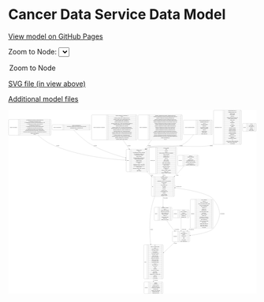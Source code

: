 <link rel='stylesheet' href="assets/style.css">
<link rel='stylesheet' href="https://unpkg.com/leaflet@1.5.1/dist/leaflet.css" integrity="sha512-xwE/Az9zrjBIphAcBb3F6JVqxf46+CDLwfLMHloNu6KEQCAWi6HcDUbeOfBIptF7tcCzusKFjFw2yuvEpDL9wQ==" crossorigin="">
<script type="text/javascript" src="https://code.jquery.com/jquery-3.2.1.min.js"></script>
<script type="text/javascript"  src="https://unpkg.com/leaflet@1.5.1/dist/leaflet.js"></script>
<script type="text/javascript" src="assets/actions.js"></script>

Cancer Data Service Data Model
==============================

[View model on GitHub Pages](https://cbiit.github.io/cds-model)



Zoom to Node: <select id="node_select">
  <option value="">Zoom to Node</option>
</select>
<div id="model"></div>

<p>
<a href="./model-desc/cds-model.svg">SVG file (in view above)</a>
<p>
<a href="./model-desc">Additional model files</a>
<div id='graph' style='display:off;'>
<svg width="4345pt" height="3219pt"
 viewBox="0.00 0.00 4344.50 3219.00" xmlns="http://www.w3.org/2000/svg" xmlns:xlink="http://www.w3.org/1999/xlink">
<g id="graph0" class="graph" transform="scale(1 1) rotate(0) translate(4 3215)">
<title>Perl</title>
<polygon fill="#ffffff" stroke="transparent" points="-4,4 -4,-3215 4340.5,-3215 4340.5,4 -4,4"/>
<!-- participant -->
<g id="node1" class="node">
<title>participant</title>
<path fill="none" stroke="#000000" d="M2881.5,-909.5C2881.5,-909.5 3159.5,-909.5 3159.5,-909.5 3165.5,-909.5 3171.5,-915.5 3171.5,-921.5 3171.5,-921.5 3171.5,-1081.5 3171.5,-1081.5 3171.5,-1087.5 3165.5,-1093.5 3159.5,-1093.5 3159.5,-1093.5 2881.5,-1093.5 2881.5,-1093.5 2875.5,-1093.5 2869.5,-1087.5 2869.5,-1081.5 2869.5,-1081.5 2869.5,-921.5 2869.5,-921.5 2869.5,-915.5 2875.5,-909.5 2881.5,-909.5"/>
<text text-anchor="middle" x="2917.5" y="-997.8" font-family="Times,serif" font-size="14.00" fill="#000000">participant</text>
<polyline fill="none" stroke="#000000" points="2965.5,-909.5 2965.5,-1093.5 "/>
<text text-anchor="middle" x="2976" y="-997.8" font-family="Times,serif" font-size="14.00" fill="#000000"> </text>
<polyline fill="none" stroke="#000000" points="2986.5,-909.5 2986.5,-1093.5 "/>
<text text-anchor="middle" x="3068.5" y="-1078.3" font-family="Times,serif" font-size="14.00" fill="#000000">crdc_id</text>
<polyline fill="none" stroke="#000000" points="2986.5,-1070.5 3150.5,-1070.5 "/>
<text text-anchor="middle" x="3068.5" y="-1055.3" font-family="Times,serif" font-size="14.00" fill="#000000">dbGaP_subject_id</text>
<polyline fill="none" stroke="#000000" points="2986.5,-1047.5 3150.5,-1047.5 "/>
<text text-anchor="middle" x="3068.5" y="-1032.3" font-family="Times,serif" font-size="14.00" fill="#000000">ethnicity</text>
<polyline fill="none" stroke="#000000" points="2986.5,-1024.5 3150.5,-1024.5 "/>
<text text-anchor="middle" x="3068.5" y="-1009.3" font-family="Times,serif" font-size="14.00" fill="#000000">participant_id</text>
<polyline fill="none" stroke="#000000" points="2986.5,-1001.5 3150.5,-1001.5 "/>
<text text-anchor="middle" x="3068.5" y="-986.3" font-family="Times,serif" font-size="14.00" fill="#000000">race</text>
<polyline fill="none" stroke="#000000" points="2986.5,-978.5 3150.5,-978.5 "/>
<text text-anchor="middle" x="3068.5" y="-963.3" font-family="Times,serif" font-size="14.00" fill="#000000">sex</text>
<polyline fill="none" stroke="#000000" points="2986.5,-955.5 3150.5,-955.5 "/>
<text text-anchor="middle" x="3068.5" y="-940.3" font-family="Times,serif" font-size="14.00" fill="#000000">sex_at_birth</text>
<polyline fill="none" stroke="#000000" points="2986.5,-932.5 3150.5,-932.5 "/>
<text text-anchor="middle" x="3068.5" y="-917.3" font-family="Times,serif" font-size="14.00" fill="#000000">study_participant_id</text>
<polyline fill="none" stroke="#000000" points="3150.5,-909.5 3150.5,-1093.5 "/>
<text text-anchor="middle" x="3161" y="-997.8" font-family="Times,serif" font-size="14.00" fill="#000000"> </text>
</g>
<!-- study -->
<g id="node9" class="node">
<title>study</title>
<path fill="none" stroke="#000000" d="M2379.5,-259.5C2379.5,-259.5 2695.5,-259.5 2695.5,-259.5 2701.5,-259.5 2707.5,-265.5 2707.5,-271.5 2707.5,-271.5 2707.5,-845.5 2707.5,-845.5 2707.5,-851.5 2701.5,-857.5 2695.5,-857.5 2695.5,-857.5 2379.5,-857.5 2379.5,-857.5 2373.5,-857.5 2367.5,-851.5 2367.5,-845.5 2367.5,-845.5 2367.5,-271.5 2367.5,-271.5 2367.5,-265.5 2373.5,-259.5 2379.5,-259.5"/>
<text text-anchor="middle" x="2395.5" y="-554.8" font-family="Times,serif" font-size="14.00" fill="#000000">study</text>
<polyline fill="none" stroke="#000000" points="2423.5,-259.5 2423.5,-857.5 "/>
<text text-anchor="middle" x="2434" y="-554.8" font-family="Times,serif" font-size="14.00" fill="#000000"> </text>
<polyline fill="none" stroke="#000000" points="2444.5,-259.5 2444.5,-857.5 "/>
<text text-anchor="middle" x="2565.5" y="-842.3" font-family="Times,serif" font-size="14.00" fill="#000000">acl</text>
<polyline fill="none" stroke="#000000" points="2444.5,-834.5 2686.5,-834.5 "/>
<text text-anchor="middle" x="2565.5" y="-819.3" font-family="Times,serif" font-size="14.00" fill="#000000">adult_or_childhood_study</text>
<polyline fill="none" stroke="#000000" points="2444.5,-811.5 2686.5,-811.5 "/>
<text text-anchor="middle" x="2565.5" y="-796.3" font-family="Times,serif" font-size="14.00" fill="#000000">authz</text>
<polyline fill="none" stroke="#000000" points="2444.5,-788.5 2686.5,-788.5 "/>
<text text-anchor="middle" x="2565.5" y="-773.3" font-family="Times,serif" font-size="14.00" fill="#000000">bioproject_accession</text>
<polyline fill="none" stroke="#000000" points="2444.5,-765.5 2686.5,-765.5 "/>
<text text-anchor="middle" x="2565.5" y="-750.3" font-family="Times,serif" font-size="14.00" fill="#000000">cds_primary_bucket</text>
<polyline fill="none" stroke="#000000" points="2444.5,-742.5 2686.5,-742.5 "/>
<text text-anchor="middle" x="2565.5" y="-727.3" font-family="Times,serif" font-size="14.00" fill="#000000">cds_requestor</text>
<polyline fill="none" stroke="#000000" points="2444.5,-719.5 2686.5,-719.5 "/>
<text text-anchor="middle" x="2565.5" y="-704.3" font-family="Times,serif" font-size="14.00" fill="#000000">cds_secondary_bucket</text>
<polyline fill="none" stroke="#000000" points="2444.5,-696.5 2686.5,-696.5 "/>
<text text-anchor="middle" x="2565.5" y="-681.3" font-family="Times,serif" font-size="14.00" fill="#000000">cds_tertiary_bucket</text>
<polyline fill="none" stroke="#000000" points="2444.5,-673.5 2686.5,-673.5 "/>
<text text-anchor="middle" x="2565.5" y="-658.3" font-family="Times,serif" font-size="14.00" fill="#000000">clinical_trial_arm</text>
<polyline fill="none" stroke="#000000" points="2444.5,-650.5 2686.5,-650.5 "/>
<text text-anchor="middle" x="2565.5" y="-635.3" font-family="Times,serif" font-size="14.00" fill="#000000">clinical_trial_identifier</text>
<polyline fill="none" stroke="#000000" points="2444.5,-627.5 2686.5,-627.5 "/>
<text text-anchor="middle" x="2565.5" y="-612.3" font-family="Times,serif" font-size="14.00" fill="#000000">clinical_trial_repository</text>
<polyline fill="none" stroke="#000000" points="2444.5,-604.5 2686.5,-604.5 "/>
<text text-anchor="middle" x="2565.5" y="-589.3" font-family="Times,serif" font-size="14.00" fill="#000000">clinical_trial_system</text>
<polyline fill="none" stroke="#000000" points="2444.5,-581.5 2686.5,-581.5 "/>
<text text-anchor="middle" x="2565.5" y="-566.3" font-family="Times,serif" font-size="14.00" fill="#000000">co_investigator_email</text>
<polyline fill="none" stroke="#000000" points="2444.5,-558.5 2686.5,-558.5 "/>
<text text-anchor="middle" x="2565.5" y="-543.3" font-family="Times,serif" font-size="14.00" fill="#000000">co_investigator_name</text>
<polyline fill="none" stroke="#000000" points="2444.5,-535.5 2686.5,-535.5 "/>
<text text-anchor="middle" x="2565.5" y="-520.3" font-family="Times,serif" font-size="14.00" fill="#000000">crdc_id</text>
<polyline fill="none" stroke="#000000" points="2444.5,-512.5 2686.5,-512.5 "/>
<text text-anchor="middle" x="2565.5" y="-497.3" font-family="Times,serif" font-size="14.00" fill="#000000">data_access_level</text>
<polyline fill="none" stroke="#000000" points="2444.5,-489.5 2686.5,-489.5 "/>
<text text-anchor="middle" x="2565.5" y="-474.3" font-family="Times,serif" font-size="14.00" fill="#000000">data_types</text>
<polyline fill="none" stroke="#000000" points="2444.5,-466.5 2686.5,-466.5 "/>
<text text-anchor="middle" x="2565.5" y="-451.3" font-family="Times,serif" font-size="14.00" fill="#000000">email</text>
<polyline fill="none" stroke="#000000" points="2444.5,-443.5 2686.5,-443.5 "/>
<text text-anchor="middle" x="2565.5" y="-428.3" font-family="Times,serif" font-size="14.00" fill="#000000">file_types</text>
<polyline fill="none" stroke="#000000" points="2444.5,-420.5 2686.5,-420.5 "/>
<text text-anchor="middle" x="2565.5" y="-405.3" font-family="Times,serif" font-size="14.00" fill="#000000">file_types_and_format</text>
<polyline fill="none" stroke="#000000" points="2444.5,-397.5 2686.5,-397.5 "/>
<text text-anchor="middle" x="2565.5" y="-382.3" font-family="Times,serif" font-size="14.00" fill="#000000">first_name</text>
<polyline fill="none" stroke="#000000" points="2444.5,-374.5 2686.5,-374.5 "/>
<text text-anchor="middle" x="2565.5" y="-359.3" font-family="Times,serif" font-size="14.00" fill="#000000">funding_agency</text>
<polyline fill="none" stroke="#000000" points="2444.5,-351.5 2686.5,-351.5 "/>
<text text-anchor="middle" x="2565.5" y="-336.3" font-family="Times,serif" font-size="14.00" fill="#000000">funding_source_program_name</text>
<polyline fill="none" stroke="#000000" points="2444.5,-328.5 2686.5,-328.5 "/>
<text text-anchor="middle" x="2565.5" y="-313.3" font-family="Times,serif" font-size="14.00" fill="#000000">grant_id</text>
<polyline fill="none" stroke="#000000" points="2444.5,-305.5 2686.5,-305.5 "/>
<text text-anchor="middle" x="2565.5" y="-290.3" font-family="Times,serif" font-size="14.00" fill="#000000">index_date</text>
<polyline fill="none" stroke="#000000" points="2444.5,-282.5 2686.5,-282.5 "/>
<text text-anchor="middle" x="2565.5" y="-267.3" font-family="Times,serif" font-size="14.00" fill="#000000">+ 20 properties</text>
<polyline fill="none" stroke="#000000" points="2686.5,-259.5 2686.5,-857.5 "/>
<text text-anchor="middle" x="2697" y="-554.8" font-family="Times,serif" font-size="14.00" fill="#000000"> </text>
</g>
<!-- participant&#45;&gt;study -->
<g id="edge5" class="edge">
<title>participant&#45;&gt;study</title>
<path fill="none" stroke="#000000" d="M2920.1288,-909.4411C2860.9265,-855.1417 2784.2923,-784.854 2715.1728,-721.4587"/>
<polygon fill="#000000" stroke="#000000" points="2717.3838,-718.7374 2707.6484,-714.5574 2712.6523,-723.8962 2717.3838,-718.7374"/>
<text text-anchor="middle" x="2922" y="-879.8" font-family="Times,serif" font-size="14.00" fill="#000000">of_study</text>
</g>
<!-- program -->
<g id="node2" class="node">
<title>program</title>
<path fill="none" stroke="#000000" d="M2383.5,-.5C2383.5,-.5 2691.5,-.5 2691.5,-.5 2697.5,-.5 2703.5,-6.5 2703.5,-12.5 2703.5,-12.5 2703.5,-195.5 2703.5,-195.5 2703.5,-201.5 2697.5,-207.5 2691.5,-207.5 2691.5,-207.5 2383.5,-207.5 2383.5,-207.5 2377.5,-207.5 2371.5,-201.5 2371.5,-195.5 2371.5,-195.5 2371.5,-12.5 2371.5,-12.5 2371.5,-6.5 2377.5,-.5 2383.5,-.5"/>
<text text-anchor="middle" x="2410.5" y="-100.3" font-family="Times,serif" font-size="14.00" fill="#000000">program</text>
<polyline fill="none" stroke="#000000" points="2449.5,-.5 2449.5,-207.5 "/>
<text text-anchor="middle" x="2460" y="-100.3" font-family="Times,serif" font-size="14.00" fill="#000000"> </text>
<polyline fill="none" stroke="#000000" points="2470.5,-.5 2470.5,-207.5 "/>
<text text-anchor="middle" x="2576.5" y="-192.3" font-family="Times,serif" font-size="14.00" fill="#000000">crdc_id</text>
<polyline fill="none" stroke="#000000" points="2470.5,-184.5 2682.5,-184.5 "/>
<text text-anchor="middle" x="2576.5" y="-169.3" font-family="Times,serif" font-size="14.00" fill="#000000">institution</text>
<polyline fill="none" stroke="#000000" points="2470.5,-161.5 2682.5,-161.5 "/>
<text text-anchor="middle" x="2576.5" y="-146.3" font-family="Times,serif" font-size="14.00" fill="#000000">program_acronym</text>
<polyline fill="none" stroke="#000000" points="2470.5,-138.5 2682.5,-138.5 "/>
<text text-anchor="middle" x="2576.5" y="-123.3" font-family="Times,serif" font-size="14.00" fill="#000000">program_external_url</text>
<polyline fill="none" stroke="#000000" points="2470.5,-115.5 2682.5,-115.5 "/>
<text text-anchor="middle" x="2576.5" y="-100.3" font-family="Times,serif" font-size="14.00" fill="#000000">program_full_description</text>
<polyline fill="none" stroke="#000000" points="2470.5,-92.5 2682.5,-92.5 "/>
<text text-anchor="middle" x="2576.5" y="-77.3" font-family="Times,serif" font-size="14.00" fill="#000000">program_name</text>
<polyline fill="none" stroke="#000000" points="2470.5,-69.5 2682.5,-69.5 "/>
<text text-anchor="middle" x="2576.5" y="-54.3" font-family="Times,serif" font-size="14.00" fill="#000000">program_short_description</text>
<polyline fill="none" stroke="#000000" points="2470.5,-46.5 2682.5,-46.5 "/>
<text text-anchor="middle" x="2576.5" y="-31.3" font-family="Times,serif" font-size="14.00" fill="#000000">program_short_name</text>
<polyline fill="none" stroke="#000000" points="2470.5,-23.5 2682.5,-23.5 "/>
<text text-anchor="middle" x="2576.5" y="-8.3" font-family="Times,serif" font-size="14.00" fill="#000000">program_sort_order</text>
<polyline fill="none" stroke="#000000" points="2682.5,-.5 2682.5,-207.5 "/>
<text text-anchor="middle" x="2693" y="-100.3" font-family="Times,serif" font-size="14.00" fill="#000000"> </text>
</g>
<!-- NonDICOMCTimages -->
<g id="node3" class="node">
<title>NonDICOMCTimages</title>
<path fill="none" stroke="#000000" d="M12,-2773.5C12,-2773.5 733,-2773.5 733,-2773.5 739,-2773.5 745,-2779.5 745,-2785.5 745,-2785.5 745,-3037.5 745,-3037.5 745,-3043.5 739,-3049.5 733,-3049.5 733,-3049.5 12,-3049.5 12,-3049.5 6,-3049.5 0,-3043.5 0,-3037.5 0,-3037.5 0,-2785.5 0,-2785.5 0,-2779.5 6,-2773.5 12,-2773.5"/>
<text text-anchor="middle" x="86.5" y="-2907.8" font-family="Times,serif" font-size="14.00" fill="#000000">NonDICOMCTimages</text>
<polyline fill="none" stroke="#000000" points="173,-2773.5 173,-3049.5 "/>
<text text-anchor="middle" x="183.5" y="-2907.8" font-family="Times,serif" font-size="14.00" fill="#000000"> </text>
<polyline fill="none" stroke="#000000" points="194,-2773.5 194,-3049.5 "/>
<text text-anchor="middle" x="459" y="-3034.3" font-family="Times,serif" font-size="14.00" fill="#000000">CTAquisitionProtocolElement_ctdiPhantomTypeCode</text>
<polyline fill="none" stroke="#000000" points="194,-3026.5 724,-3026.5 "/>
<text text-anchor="middle" x="459" y="-3011.3" font-family="Times,serif" font-size="14.00" fill="#000000">CTAquisitionProtocolElement_ctdiVol</text>
<polyline fill="none" stroke="#000000" points="194,-3003.5 724,-3003.5 "/>
<text text-anchor="middle" x="459" y="-2988.3" font-family="Times,serif" font-size="14.00" fill="#000000">CTAquisitionProtocolElement_exposureModulationType_Code</text>
<polyline fill="none" stroke="#000000" points="194,-2980.5 724,-2980.5 "/>
<text text-anchor="middle" x="459" y="-2965.3" font-family="Times,serif" font-size="14.00" fill="#000000">CTAquisitionProtocolElement_gantryDetectorTilt</text>
<polyline fill="none" stroke="#000000" points="194,-2957.5 724,-2957.5 "/>
<text text-anchor="middle" x="459" y="-2942.3" font-family="Times,serif" font-size="14.00" fill="#000000">CTAquisitionProtocolElement_kVp</text>
<polyline fill="none" stroke="#000000" points="194,-2934.5 724,-2934.5 "/>
<text text-anchor="middle" x="459" y="-2919.3" font-family="Times,serif" font-size="14.00" fill="#000000">CTAquisitionProtocolElement_singleCollimationWidth</text>
<polyline fill="none" stroke="#000000" points="194,-2911.5 724,-2911.5 "/>
<text text-anchor="middle" x="459" y="-2896.3" font-family="Times,serif" font-size="14.00" fill="#000000">CTAquisitionProtocolElement_spiralPitchFactor</text>
<polyline fill="none" stroke="#000000" points="194,-2888.5 724,-2888.5 "/>
<text text-anchor="middle" x="459" y="-2873.3" font-family="Times,serif" font-size="14.00" fill="#000000">CTAquisitionProtocolElement_totalCollimationWidth</text>
<polyline fill="none" stroke="#000000" points="194,-2865.5 724,-2865.5 "/>
<text text-anchor="middle" x="459" y="-2850.3" font-family="Times,serif" font-size="14.00" fill="#000000">CTImageReconstructionProtocolElement_convolutionKernel</text>
<polyline fill="none" stroke="#000000" points="194,-2842.5 724,-2842.5 "/>
<text text-anchor="middle" x="459" y="-2827.3" font-family="Times,serif" font-size="14.00" fill="#000000">CTImageReconstructionProtocolElement_convolutionKernelGroupCode</text>
<polyline fill="none" stroke="#000000" points="194,-2819.5 724,-2819.5 "/>
<text text-anchor="middle" x="459" y="-2804.3" font-family="Times,serif" font-size="14.00" fill="#000000">NonDICOMCTimages_id</text>
<polyline fill="none" stroke="#000000" points="194,-2796.5 724,-2796.5 "/>
<text text-anchor="middle" x="459" y="-2781.3" font-family="Times,serif" font-size="14.00" fill="#000000">crdc_id</text>
<polyline fill="none" stroke="#000000" points="724,-2773.5 724,-3049.5 "/>
<text text-anchor="middle" x="734.5" y="-2907.8" font-family="Times,serif" font-size="14.00" fill="#000000"> </text>
</g>
<!-- image -->
<g id="node13" class="node">
<title>image</title>
<path fill="none" stroke="#000000" d="M2071,-2135C2071,-2135 2436,-2135 2436,-2135 2442,-2135 2448,-2141 2448,-2147 2448,-2147 2448,-2514 2448,-2514 2448,-2520 2442,-2526 2436,-2526 2436,-2526 2071,-2526 2071,-2526 2065,-2526 2059,-2520 2059,-2514 2059,-2514 2059,-2147 2059,-2147 2059,-2141 2065,-2135 2071,-2135"/>
<text text-anchor="middle" x="2089" y="-2326.8" font-family="Times,serif" font-size="14.00" fill="#000000">image</text>
<polyline fill="none" stroke="#000000" points="2119,-2135 2119,-2526 "/>
<text text-anchor="middle" x="2129.5" y="-2326.8" font-family="Times,serif" font-size="14.00" fill="#000000"> </text>
<polyline fill="none" stroke="#000000" points="2140,-2135 2140,-2526 "/>
<text text-anchor="middle" x="2283.5" y="-2510.8" font-family="Times,serif" font-size="14.00" fill="#000000">citation_or_DOI</text>
<polyline fill="none" stroke="#000000" points="2140,-2503 2427,-2503 "/>
<text text-anchor="middle" x="2283.5" y="-2487.8" font-family="Times,serif" font-size="14.00" fill="#000000">crdc_id</text>
<polyline fill="none" stroke="#000000" points="2140,-2480 2427,-2480 "/>
<text text-anchor="middle" x="2283.5" y="-2464.8" font-family="Times,serif" font-size="14.00" fill="#000000">de_identification_method_description</text>
<polyline fill="none" stroke="#000000" points="2140,-2457 2427,-2457 "/>
<text text-anchor="middle" x="2283.5" y="-2441.8" font-family="Times,serif" font-size="14.00" fill="#000000">de_identification_method_type</text>
<polyline fill="none" stroke="#000000" points="2140,-2434 2427,-2434 "/>
<text text-anchor="middle" x="2283.5" y="-2418.8" font-family="Times,serif" font-size="14.00" fill="#000000">de_identification_software</text>
<polyline fill="none" stroke="#000000" points="2140,-2411 2427,-2411 "/>
<text text-anchor="middle" x="2283.5" y="-2395.8" font-family="Times,serif" font-size="14.00" fill="#000000">image_modality</text>
<polyline fill="none" stroke="#000000" points="2140,-2388 2427,-2388 "/>
<text text-anchor="middle" x="2283.5" y="-2372.8" font-family="Times,serif" font-size="14.00" fill="#000000">imaging_equipment_manufacturer</text>
<polyline fill="none" stroke="#000000" points="2140,-2365 2427,-2365 "/>
<text text-anchor="middle" x="2283.5" y="-2349.8" font-family="Times,serif" font-size="14.00" fill="#000000">imaging_equipment_model</text>
<polyline fill="none" stroke="#000000" points="2140,-2342 2427,-2342 "/>
<text text-anchor="middle" x="2283.5" y="-2326.8" font-family="Times,serif" font-size="14.00" fill="#000000">imaging_protocol</text>
<polyline fill="none" stroke="#000000" points="2140,-2319 2427,-2319 "/>
<text text-anchor="middle" x="2283.5" y="-2303.8" font-family="Times,serif" font-size="14.00" fill="#000000">imaging_software</text>
<polyline fill="none" stroke="#000000" points="2140,-2296 2427,-2296 "/>
<text text-anchor="middle" x="2283.5" y="-2280.8" font-family="Times,serif" font-size="14.00" fill="#000000">license</text>
<polyline fill="none" stroke="#000000" points="2140,-2273 2427,-2273 "/>
<text text-anchor="middle" x="2283.5" y="-2257.8" font-family="Times,serif" font-size="14.00" fill="#000000">longitudinal_temporal_event_offset</text>
<polyline fill="none" stroke="#000000" points="2140,-2250 2427,-2250 "/>
<text text-anchor="middle" x="2283.5" y="-2234.8" font-family="Times,serif" font-size="14.00" fill="#000000">longitudinal_temporal_event_type</text>
<polyline fill="none" stroke="#000000" points="2140,-2227 2427,-2227 "/>
<text text-anchor="middle" x="2283.5" y="-2211.8" font-family="Times,serif" font-size="14.00" fill="#000000">organ_or_tissue</text>
<polyline fill="none" stroke="#000000" points="2140,-2204 2427,-2204 "/>
<text text-anchor="middle" x="2283.5" y="-2188.8" font-family="Times,serif" font-size="14.00" fill="#000000">performed_imaging_study_typeCode</text>
<polyline fill="none" stroke="#000000" points="2140,-2181 2427,-2181 "/>
<text text-anchor="middle" x="2283.5" y="-2165.8" font-family="Times,serif" font-size="14.00" fill="#000000">species</text>
<polyline fill="none" stroke="#000000" points="2140,-2158 2427,-2158 "/>
<text text-anchor="middle" x="2283.5" y="-2142.8" font-family="Times,serif" font-size="14.00" fill="#000000">study_link_id</text>
<polyline fill="none" stroke="#000000" points="2427,-2135 2427,-2526 "/>
<text text-anchor="middle" x="2437.5" y="-2326.8" font-family="Times,serif" font-size="14.00" fill="#000000"> </text>
</g>
<!-- NonDICOMCTimages&#45;&gt;image -->
<g id="edge8" class="edge">
<title>NonDICOMCTimages&#45;&gt;image</title>
<path fill="none" stroke="#000000" d="M513.948,-2773.4677C581.4173,-2715.0687 666.3428,-2651.5357 753.5,-2612 1187.1336,-2415.2979 1751.1365,-2356.0412 2048.7844,-2338.1922"/>
<polygon fill="#000000" stroke="#000000" points="2049.0464,-2341.6829 2058.8228,-2337.5999 2048.634,-2334.6951 2049.0464,-2341.6829"/>
<text text-anchor="middle" x="862" y="-2582.8" font-family="Times,serif" font-size="14.00" fill="#000000">of_image</text>
</g>
<!-- NonDICOMPETimages -->
<g id="node4" class="node">
<title>NonDICOMPETimages</title>
<path fill="none" stroke="#000000" d="M775,-2865.5C775,-2865.5 1424,-2865.5 1424,-2865.5 1430,-2865.5 1436,-2871.5 1436,-2877.5 1436,-2877.5 1436,-2945.5 1436,-2945.5 1436,-2951.5 1430,-2957.5 1424,-2957.5 1424,-2957.5 775,-2957.5 775,-2957.5 769,-2957.5 763,-2951.5 763,-2945.5 763,-2945.5 763,-2877.5 763,-2877.5 763,-2871.5 769,-2865.5 775,-2865.5"/>
<text text-anchor="middle" x="854" y="-2907.8" font-family="Times,serif" font-size="14.00" fill="#000000">NonDICOMPETimages</text>
<polyline fill="none" stroke="#000000" points="945,-2865.5 945,-2957.5 "/>
<text text-anchor="middle" x="955.5" y="-2907.8" font-family="Times,serif" font-size="14.00" fill="#000000"> </text>
<polyline fill="none" stroke="#000000" points="966,-2865.5 966,-2957.5 "/>
<text text-anchor="middle" x="1190.5" y="-2942.3" font-family="Times,serif" font-size="14.00" fill="#000000">NonDICOMPETimages_id</text>
<polyline fill="none" stroke="#000000" points="966,-2934.5 1415,-2934.5 "/>
<text text-anchor="middle" x="1190.5" y="-2919.3" font-family="Times,serif" font-size="14.00" fill="#000000">PETImagingAcquisitionProtocolElement_gantryDetectorTilt</text>
<polyline fill="none" stroke="#000000" points="966,-2911.5 1415,-2911.5 "/>
<text text-anchor="middle" x="1190.5" y="-2896.3" font-family="Times,serif" font-size="14.00" fill="#000000">Radiopharmaceutical_radionuclideCode</text>
<polyline fill="none" stroke="#000000" points="966,-2888.5 1415,-2888.5 "/>
<text text-anchor="middle" x="1190.5" y="-2873.3" font-family="Times,serif" font-size="14.00" fill="#000000">crdc_id</text>
<polyline fill="none" stroke="#000000" points="1415,-2865.5 1415,-2957.5 "/>
<text text-anchor="middle" x="1425.5" y="-2907.8" font-family="Times,serif" font-size="14.00" fill="#000000"> </text>
</g>
<!-- NonDICOMPETimages&#45;&gt;image -->
<g id="edge9" class="edge">
<title>NonDICOMPETimages&#45;&gt;image</title>
<path fill="none" stroke="#000000" d="M1141.5253,-2865.2802C1202.5855,-2800.5676 1321.9791,-2682.9481 1444.5,-2612 1636.5443,-2500.793 1879.5916,-2423.5829 2048.9241,-2378.5225"/>
<polygon fill="#000000" stroke="#000000" points="2049.9299,-2381.8768 2058.7014,-2375.9346 2048.1387,-2375.1099 2049.9299,-2381.8768"/>
<text text-anchor="middle" x="1518" y="-2582.8" font-family="Times,serif" font-size="14.00" fill="#000000">of_image</text>
</g>
<!-- NonDICOMradiologyAllModalities -->
<g id="node5" class="node">
<title>NonDICOMradiologyAllModalities</title>
<path fill="none" stroke="#000000" d="M1466,-2693C1466,-2693 2239,-2693 2239,-2693 2245,-2693 2251,-2699 2251,-2705 2251,-2705 2251,-3118 2251,-3118 2251,-3124 2245,-3130 2239,-3130 2239,-3130 1466,-3130 1466,-3130 1460,-3130 1454,-3124 1454,-3118 1454,-3118 1454,-2705 1454,-2705 1454,-2699 1460,-2693 1466,-2693"/>
<text text-anchor="middle" x="1585.5" y="-2907.8" font-family="Times,serif" font-size="14.00" fill="#000000">NonDICOMradiologyAllModalities</text>
<polyline fill="none" stroke="#000000" points="1717,-2693 1717,-3130 "/>
<text text-anchor="middle" x="1727.5" y="-2907.8" font-family="Times,serif" font-size="14.00" fill="#000000"> </text>
<polyline fill="none" stroke="#000000" points="1738,-2693 1738,-3130 "/>
<text text-anchor="middle" x="1984" y="-3114.8" font-family="Times,serif" font-size="14.00" fill="#000000">NonDICOMradiologyAllModalities_id</text>
<polyline fill="none" stroke="#000000" points="1738,-3107 2230,-3107 "/>
<text text-anchor="middle" x="1984" y="-3091.8" font-family="Times,serif" font-size="14.00" fill="#000000">crdc_id</text>
<polyline fill="none" stroke="#000000" points="1738,-3084 2230,-3084 "/>
<text text-anchor="middle" x="1984" y="-3068.8" font-family="Times,serif" font-size="14.00" fill="#000000">performed_imaging_study_acquisitionTypeCode</text>
<polyline fill="none" stroke="#000000" points="1738,-3061 2230,-3061 "/>
<text text-anchor="middle" x="1984" y="-3045.8" font-family="Times,serif" font-size="14.00" fill="#000000">performed_imaging_study_admittingDiagnosisCode</text>
<polyline fill="none" stroke="#000000" points="1738,-3038 2230,-3038 "/>
<text text-anchor="middle" x="1984" y="-3022.8" font-family="Times,serif" font-size="14.00" fill="#000000">performed_imaging_study_algorithmCode</text>
<polyline fill="none" stroke="#000000" points="1738,-3015 2230,-3015 "/>
<text text-anchor="middle" x="1984" y="-2999.8" font-family="Times,serif" font-size="14.00" fill="#000000">performed_imaging_study_bodyPositionCode</text>
<polyline fill="none" stroke="#000000" points="1738,-2992 2230,-2992 "/>
<text text-anchor="middle" x="1984" y="-2976.8" font-family="Times,serif" font-size="14.00" fill="#000000">performed_imaging_study_cardiacSynchronizationTechniqueCode</text>
<polyline fill="none" stroke="#000000" points="1738,-2969 2230,-2969 "/>
<text text-anchor="middle" x="1984" y="-2953.8" font-family="Times,serif" font-size="14.00" fill="#000000">performed_imaging_study_dataCollectionDiameter</text>
<polyline fill="none" stroke="#000000" points="1738,-2946 2230,-2946 "/>
<text text-anchor="middle" x="1984" y="-2930.8" font-family="Times,serif" font-size="14.00" fill="#000000">performed_imaging_study_description</text>
<polyline fill="none" stroke="#000000" points="1738,-2923 2230,-2923 "/>
<text text-anchor="middle" x="1984" y="-2907.8" font-family="Times,serif" font-size="14.00" fill="#000000">performed_imaging_study_lossyImageCompressionIndicator</text>
<polyline fill="none" stroke="#000000" points="1738,-2900 2230,-2900 "/>
<text text-anchor="middle" x="1984" y="-2884.8" font-family="Times,serif" font-size="14.00" fill="#000000">performed_imaging_study_nonAcquisitionModalitiesInStudyCode</text>
<polyline fill="none" stroke="#000000" points="1738,-2877 2230,-2877 "/>
<text text-anchor="middle" x="1984" y="-2861.8" font-family="Times,serif" font-size="14.00" fill="#000000">performed_imaging_study_primaryAnatomicSiteCode</text>
<polyline fill="none" stroke="#000000" points="1738,-2854 2230,-2854 "/>
<text text-anchor="middle" x="1984" y="-2838.8" font-family="Times,serif" font-size="14.00" fill="#000000">performed_imaging_study_reconstructionDiameter</text>
<polyline fill="none" stroke="#000000" points="1738,-2831 2230,-2831 "/>
<text text-anchor="middle" x="1984" y="-2815.8" font-family="Times,serif" font-size="14.00" fill="#000000">performed_imaging_study_reconstructionFieldOfViewHeight</text>
<polyline fill="none" stroke="#000000" points="1738,-2808 2230,-2808 "/>
<text text-anchor="middle" x="1984" y="-2792.8" font-family="Times,serif" font-size="14.00" fill="#000000">performed_imaging_study_reconstructionFieldOfViewWidth</text>
<polyline fill="none" stroke="#000000" points="1738,-2785 2230,-2785 "/>
<text text-anchor="middle" x="1984" y="-2769.8" font-family="Times,serif" font-size="14.00" fill="#000000">performed_imaging_study_reconstructionInterval</text>
<polyline fill="none" stroke="#000000" points="1738,-2762 2230,-2762 "/>
<text text-anchor="middle" x="1984" y="-2746.8" font-family="Times,serif" font-size="14.00" fill="#000000">performed_imaging_study_respiratoryMotionTechniqueCode</text>
<polyline fill="none" stroke="#000000" points="1738,-2739 2230,-2739 "/>
<text text-anchor="middle" x="1984" y="-2723.8" font-family="Times,serif" font-size="14.00" fill="#000000">performed_imaging_study_sliceThickness</text>
<polyline fill="none" stroke="#000000" points="1738,-2716 2230,-2716 "/>
<text text-anchor="middle" x="1984" y="-2700.8" font-family="Times,serif" font-size="14.00" fill="#000000">performed_imaging_study_summary</text>
<polyline fill="none" stroke="#000000" points="2230,-2693 2230,-3130 "/>
<text text-anchor="middle" x="2240.5" y="-2907.8" font-family="Times,serif" font-size="14.00" fill="#000000"> </text>
</g>
<!-- NonDICOMradiologyAllModalities&#45;&gt;image -->
<g id="edge10" class="edge">
<title>NonDICOMradiologyAllModalities&#45;&gt;image</title>
<path fill="none" stroke="#000000" d="M2003.5295,-2692.6767C2039.2816,-2640.8763 2077.2722,-2585.8326 2112.5563,-2534.7101"/>
<polygon fill="#000000" stroke="#000000" points="2115.6233,-2536.4281 2118.4231,-2526.2099 2109.8623,-2532.4518 2115.6233,-2536.4281"/>
<text text-anchor="middle" x="2110" y="-2582.8" font-family="Times,serif" font-size="14.00" fill="#000000">of_image</text>
</g>
<!-- treatment -->
<g id="node6" class="node">
<title>treatment</title>
<path fill="none" stroke="#000000" d="M2889.5,-1329.5C2889.5,-1329.5 3151.5,-1329.5 3151.5,-1329.5 3157.5,-1329.5 3163.5,-1335.5 3163.5,-1341.5 3163.5,-1341.5 3163.5,-1455.5 3163.5,-1455.5 3163.5,-1461.5 3157.5,-1467.5 3151.5,-1467.5 3151.5,-1467.5 2889.5,-1467.5 2889.5,-1467.5 2883.5,-1467.5 2877.5,-1461.5 2877.5,-1455.5 2877.5,-1455.5 2877.5,-1341.5 2877.5,-1341.5 2877.5,-1335.5 2883.5,-1329.5 2889.5,-1329.5"/>
<text text-anchor="middle" x="2922" y="-1394.8" font-family="Times,serif" font-size="14.00" fill="#000000">treatment</text>
<polyline fill="none" stroke="#000000" points="2966.5,-1329.5 2966.5,-1467.5 "/>
<text text-anchor="middle" x="2977" y="-1394.8" font-family="Times,serif" font-size="14.00" fill="#000000"> </text>
<polyline fill="none" stroke="#000000" points="2987.5,-1329.5 2987.5,-1467.5 "/>
<text text-anchor="middle" x="3065" y="-1452.3" font-family="Times,serif" font-size="14.00" fill="#000000">crdc_id</text>
<polyline fill="none" stroke="#000000" points="2987.5,-1444.5 3142.5,-1444.5 "/>
<text text-anchor="middle" x="3065" y="-1429.3" font-family="Times,serif" font-size="14.00" fill="#000000">days_to_treatment</text>
<polyline fill="none" stroke="#000000" points="2987.5,-1421.5 3142.5,-1421.5 "/>
<text text-anchor="middle" x="3065" y="-1406.3" font-family="Times,serif" font-size="14.00" fill="#000000">response</text>
<polyline fill="none" stroke="#000000" points="2987.5,-1398.5 3142.5,-1398.5 "/>
<text text-anchor="middle" x="3065" y="-1383.3" font-family="Times,serif" font-size="14.00" fill="#000000">therapeutic_agents</text>
<polyline fill="none" stroke="#000000" points="2987.5,-1375.5 3142.5,-1375.5 "/>
<text text-anchor="middle" x="3065" y="-1360.3" font-family="Times,serif" font-size="14.00" fill="#000000">treatment_id</text>
<polyline fill="none" stroke="#000000" points="2987.5,-1352.5 3142.5,-1352.5 "/>
<text text-anchor="middle" x="3065" y="-1337.3" font-family="Times,serif" font-size="14.00" fill="#000000">treatment_type</text>
<polyline fill="none" stroke="#000000" points="3142.5,-1329.5 3142.5,-1467.5 "/>
<text text-anchor="middle" x="3153" y="-1394.8" font-family="Times,serif" font-size="14.00" fill="#000000"> </text>
</g>
<!-- treatment&#45;&gt;participant -->
<g id="edge15" class="edge">
<title>treatment&#45;&gt;participant</title>
<path fill="none" stroke="#000000" d="M3020.5,-1329.3479C3020.5,-1267.096 3020.5,-1174.7818 3020.5,-1103.9586"/>
<polygon fill="#000000" stroke="#000000" points="3024.0001,-1103.6713 3020.5,-1093.6714 3017.0001,-1103.6714 3024.0001,-1103.6713"/>
<text text-anchor="middle" x="3071" y="-1115.8" font-family="Times,serif" font-size="14.00" fill="#000000">of_participant</text>
</g>
<!-- NonDICOMMRimages -->
<g id="node7" class="node">
<title>NonDICOMMRimages</title>
<path fill="none" stroke="#000000" d="M2281,-2693C2281,-2693 3030,-2693 3030,-2693 3036,-2693 3042,-2699 3042,-2705 3042,-2705 3042,-3118 3042,-3118 3042,-3124 3036,-3130 3030,-3130 3030,-3130 2281,-3130 2281,-3130 2275,-3130 2269,-3124 2269,-3118 2269,-3118 2269,-2705 2269,-2705 2269,-2699 2275,-2693 2281,-2693"/>
<text text-anchor="middle" x="2357.5" y="-2907.8" font-family="Times,serif" font-size="14.00" fill="#000000">NonDICOMMRimages</text>
<polyline fill="none" stroke="#000000" points="2446,-2693 2446,-3130 "/>
<text text-anchor="middle" x="2456.5" y="-2907.8" font-family="Times,serif" font-size="14.00" fill="#000000"> </text>
<polyline fill="none" stroke="#000000" points="2467,-2693 2467,-3130 "/>
<text text-anchor="middle" x="2744" y="-3114.8" font-family="Times,serif" font-size="14.00" fill="#000000">MRImageAcquisitionProtocolElement_acquisitionContrastCode</text>
<polyline fill="none" stroke="#000000" points="2467,-3107 3021,-3107 "/>
<text text-anchor="middle" x="2744" y="-3091.8" font-family="Times,serif" font-size="14.00" fill="#000000">MRImageAcquisitionProtocolElement_arterialSpinLabelingContrastCode</text>
<polyline fill="none" stroke="#000000" points="2467,-3084 3021,-3084 "/>
<text text-anchor="middle" x="2744" y="-3068.8" font-family="Times,serif" font-size="14.00" fill="#000000">MRImageAcquisitionProtocolElement_diffusionBValue</text>
<polyline fill="none" stroke="#000000" points="2467,-3061 3021,-3061 "/>
<text text-anchor="middle" x="2744" y="-3045.8" font-family="Times,serif" font-size="14.00" fill="#000000">MRImageAcquisitionProtocolElement_diffusionDirectionalityCode</text>
<polyline fill="none" stroke="#000000" points="2467,-3038 3021,-3038 "/>
<text text-anchor="middle" x="2744" y="-3022.8" font-family="Times,serif" font-size="14.00" fill="#000000">MRImageAcquisitionProtocolElement_echoPlanarPulseSequenceIndicator</text>
<polyline fill="none" stroke="#000000" points="2467,-3015 3021,-3015 "/>
<text text-anchor="middle" x="2744" y="-2999.8" font-family="Times,serif" font-size="14.00" fill="#000000">MRImageAcquisitionProtocolElement_echoPulseSequenceCategoryCode</text>
<polyline fill="none" stroke="#000000" points="2467,-2992 3021,-2992 "/>
<text text-anchor="middle" x="2744" y="-2976.8" font-family="Times,serif" font-size="14.00" fill="#000000">MRImageAcquisitionProtocolElement_inversionRecoveryIndicator</text>
<polyline fill="none" stroke="#000000" points="2467,-2969 3021,-2969 "/>
<text text-anchor="middle" x="2744" y="-2953.8" font-family="Times,serif" font-size="14.00" fill="#000000">MRImageAcquisitionProtocolElement_magneticFieldStrength</text>
<polyline fill="none" stroke="#000000" points="2467,-2946 3021,-2946 "/>
<text text-anchor="middle" x="2744" y="-2930.8" font-family="Times,serif" font-size="14.00" fill="#000000">MRImageAcquisitionProtocolElement_multipleSpinEchoIndicator</text>
<polyline fill="none" stroke="#000000" points="2467,-2923 3021,-2923 "/>
<text text-anchor="middle" x="2744" y="-2907.8" font-family="Times,serif" font-size="14.00" fill="#000000">MRImageAcquisitionProtocolElement_phaseContrastIndicator</text>
<polyline fill="none" stroke="#000000" points="2467,-2900 3021,-2900 "/>
<text text-anchor="middle" x="2744" y="-2884.8" font-family="Times,serif" font-size="14.00" fill="#000000">MRImageAcquisitionProtocolElement_pulseSequenceName</text>
<polyline fill="none" stroke="#000000" points="2467,-2877 3021,-2877 "/>
<text text-anchor="middle" x="2744" y="-2861.8" font-family="Times,serif" font-size="14.00" fill="#000000">MRImageAcquisitionProtocolElement_resonantNucleusCode</text>
<polyline fill="none" stroke="#000000" points="2467,-2854 3021,-2854 "/>
<text text-anchor="middle" x="2744" y="-2838.8" font-family="Times,serif" font-size="14.00" fill="#000000">MRImageAcquisitionProtocolElement_saturationRecoveryIndicator</text>
<polyline fill="none" stroke="#000000" points="2467,-2831 3021,-2831 "/>
<text text-anchor="middle" x="2744" y="-2815.8" font-family="Times,serif" font-size="14.00" fill="#000000">MRImageAcquisitionProtocolElement_spectrallySelectedSuppressionCode</text>
<polyline fill="none" stroke="#000000" points="2467,-2808 3021,-2808 "/>
<text text-anchor="middle" x="2744" y="-2792.8" font-family="Times,serif" font-size="14.00" fill="#000000">MRImageAcquisitionProtocolElement_steadyStatePulseSequenceCode</text>
<polyline fill="none" stroke="#000000" points="2467,-2785 3021,-2785 "/>
<text text-anchor="middle" x="2744" y="-2769.8" font-family="Times,serif" font-size="14.00" fill="#000000">MRImageAcquisitionProtocolElement_timeOfFlightContrastIndicator</text>
<polyline fill="none" stroke="#000000" points="2467,-2762 3021,-2762 "/>
<text text-anchor="middle" x="2744" y="-2746.8" font-family="Times,serif" font-size="14.00" fill="#000000">MRImageReconstructionProtocolElement_complexImageComponentCode</text>
<polyline fill="none" stroke="#000000" points="2467,-2739 3021,-2739 "/>
<text text-anchor="middle" x="2744" y="-2723.8" font-family="Times,serif" font-size="14.00" fill="#000000">NonDICOMMRimages_id</text>
<polyline fill="none" stroke="#000000" points="2467,-2716 3021,-2716 "/>
<text text-anchor="middle" x="2744" y="-2700.8" font-family="Times,serif" font-size="14.00" fill="#000000">crdc_id</text>
<polyline fill="none" stroke="#000000" points="3021,-2693 3021,-3130 "/>
<text text-anchor="middle" x="3031.5" y="-2907.8" font-family="Times,serif" font-size="14.00" fill="#000000"> </text>
</g>
<!-- NonDICOMMRimages&#45;&gt;image -->
<g id="edge12" class="edge">
<title>NonDICOMMRimages&#45;&gt;image</title>
<path fill="none" stroke="#000000" d="M2504.0939,-2692.6767C2468.2526,-2640.8763 2430.1673,-2585.8326 2394.7951,-2534.7101"/>
<polygon fill="#000000" stroke="#000000" points="2397.4819,-2532.4419 2388.9137,-2526.2099 2391.7254,-2536.4248 2397.4819,-2532.4419"/>
<text text-anchor="middle" x="2463" y="-2582.8" font-family="Times,serif" font-size="14.00" fill="#000000">of_image</text>
</g>
<!-- NonDICOMpathologyImages -->
<g id="node8" class="node">
<title>NonDICOMpathologyImages</title>
<path fill="none" stroke="#000000" d="M3072,-2785C3072,-2785 3559,-2785 3559,-2785 3565,-2785 3571,-2791 3571,-2797 3571,-2797 3571,-3026 3571,-3026 3571,-3032 3565,-3038 3559,-3038 3559,-3038 3072,-3038 3072,-3038 3066,-3038 3060,-3032 3060,-3026 3060,-3026 3060,-2797 3060,-2797 3060,-2791 3066,-2785 3072,-2785"/>
<text text-anchor="middle" x="3172" y="-2907.8" font-family="Times,serif" font-size="14.00" fill="#000000">NonDICOMpathologyImages</text>
<polyline fill="none" stroke="#000000" points="3284,-2785 3284,-3038 "/>
<text text-anchor="middle" x="3294.5" y="-2907.8" font-family="Times,serif" font-size="14.00" fill="#000000"> </text>
<polyline fill="none" stroke="#000000" points="3305,-2785 3305,-3038 "/>
<text text-anchor="middle" x="3427.5" y="-3022.8" font-family="Times,serif" font-size="14.00" fill="#000000">NonDICOMpathologyImages_id</text>
<polyline fill="none" stroke="#000000" points="3305,-3015 3550,-3015 "/>
<text text-anchor="middle" x="3427.5" y="-2999.8" font-family="Times,serif" font-size="14.00" fill="#000000">acquisition_method_type</text>
<polyline fill="none" stroke="#000000" points="3305,-2992 3550,-2992 "/>
<text text-anchor="middle" x="3427.5" y="-2976.8" font-family="Times,serif" font-size="14.00" fill="#000000">crdc_id</text>
<polyline fill="none" stroke="#000000" points="3305,-2969 3550,-2969 "/>
<text text-anchor="middle" x="3427.5" y="-2953.8" font-family="Times,serif" font-size="14.00" fill="#000000">embedding_medium</text>
<polyline fill="none" stroke="#000000" points="3305,-2946 3550,-2946 "/>
<text text-anchor="middle" x="3427.5" y="-2930.8" font-family="Times,serif" font-size="14.00" fill="#000000">immersion</text>
<polyline fill="none" stroke="#000000" points="3305,-2923 3550,-2923 "/>
<text text-anchor="middle" x="3427.5" y="-2907.8" font-family="Times,serif" font-size="14.00" fill="#000000">lens_numerical_aperture</text>
<polyline fill="none" stroke="#000000" points="3305,-2900 3550,-2900 "/>
<text text-anchor="middle" x="3427.5" y="-2884.8" font-family="Times,serif" font-size="14.00" fill="#000000">nominal_magnification</text>
<polyline fill="none" stroke="#000000" points="3305,-2877 3550,-2877 "/>
<text text-anchor="middle" x="3427.5" y="-2861.8" font-family="Times,serif" font-size="14.00" fill="#000000">objective</text>
<polyline fill="none" stroke="#000000" points="3305,-2854 3550,-2854 "/>
<text text-anchor="middle" x="3427.5" y="-2838.8" font-family="Times,serif" font-size="14.00" fill="#000000">staining_method</text>
<polyline fill="none" stroke="#000000" points="3305,-2831 3550,-2831 "/>
<text text-anchor="middle" x="3427.5" y="-2815.8" font-family="Times,serif" font-size="14.00" fill="#000000">tissue_fixative</text>
<polyline fill="none" stroke="#000000" points="3305,-2808 3550,-2808 "/>
<text text-anchor="middle" x="3427.5" y="-2792.8" font-family="Times,serif" font-size="14.00" fill="#000000">tumor_tissue_type</text>
<polyline fill="none" stroke="#000000" points="3550,-2785 3550,-3038 "/>
<text text-anchor="middle" x="3560.5" y="-2907.8" font-family="Times,serif" font-size="14.00" fill="#000000"> </text>
</g>
<!-- NonDICOMpathologyImages&#45;&gt;image -->
<g id="edge7" class="edge">
<title>NonDICOMpathologyImages&#45;&gt;image</title>
<path fill="none" stroke="#000000" d="M3237.5757,-2784.8209C3191.4662,-2721.5869 3127.0995,-2650.5294 3050.5,-2612 2932.1435,-2552.4669 2574.7876,-2620.6699 2456.5,-2561 2440.7331,-2553.0464 2425.6483,-2543.2932 2411.333,-2532.3391"/>
<polygon fill="#000000" stroke="#000000" points="2413.4801,-2529.575 2403.4597,-2526.1337 2409.1471,-2535.0727 2413.4801,-2529.575"/>
<text text-anchor="middle" x="3021" y="-2582.8" font-family="Times,serif" font-size="14.00" fill="#000000">of_image</text>
</g>
<!-- study&#45;&gt;program -->
<g id="edge4" class="edge">
<title>study&#45;&gt;program</title>
<path fill="none" stroke="#000000" d="M2537.5,-259.4595C2537.5,-244.999 2537.5,-230.9707 2537.5,-217.6442"/>
<polygon fill="#000000" stroke="#000000" points="2541.0001,-217.5945 2537.5,-207.5945 2534.0001,-217.5946 2541.0001,-217.5945"/>
<text text-anchor="middle" x="2579" y="-229.8" font-family="Times,serif" font-size="14.00" fill="#000000">of_program</text>
</g>
<!-- MultiplexMicroscopy -->
<g id="node10" class="node">
<title>MultiplexMicroscopy</title>
<path fill="none" stroke="#000000" d="M3601,-2612.5C3601,-2612.5 4066,-2612.5 4066,-2612.5 4072,-2612.5 4078,-2618.5 4078,-2624.5 4078,-2624.5 4078,-3198.5 4078,-3198.5 4078,-3204.5 4072,-3210.5 4066,-3210.5 4066,-3210.5 3601,-3210.5 3601,-3210.5 3595,-3210.5 3589,-3204.5 3589,-3198.5 3589,-3198.5 3589,-2624.5 3589,-2624.5 3589,-2618.5 3595,-2612.5 3601,-2612.5"/>
<text text-anchor="middle" x="3673" y="-2907.8" font-family="Times,serif" font-size="14.00" fill="#000000">MultiplexMicroscopy</text>
<polyline fill="none" stroke="#000000" points="3757,-2612.5 3757,-3210.5 "/>
<text text-anchor="middle" x="3767.5" y="-2907.8" font-family="Times,serif" font-size="14.00" fill="#000000"> </text>
<polyline fill="none" stroke="#000000" points="3778,-2612.5 3778,-3210.5 "/>
<text text-anchor="middle" x="3917.5" y="-3195.3" font-family="Times,serif" font-size="14.00" fill="#000000">MultiplexMicroscopy_id</text>
<polyline fill="none" stroke="#000000" points="3778,-3187.5 4057,-3187.5 "/>
<text text-anchor="middle" x="3917.5" y="-3172.3" font-family="Times,serif" font-size="14.00" fill="#000000">acquisition_method_type</text>
<polyline fill="none" stroke="#000000" points="3778,-3164.5 4057,-3164.5 "/>
<text text-anchor="middle" x="3917.5" y="-3149.3" font-family="Times,serif" font-size="14.00" fill="#000000">antibody_name</text>
<polyline fill="none" stroke="#000000" points="3778,-3141.5 4057,-3141.5 "/>
<text text-anchor="middle" x="3917.5" y="-3126.3" font-family="Times,serif" font-size="14.00" fill="#000000">catalog_number</text>
<polyline fill="none" stroke="#000000" points="3778,-3118.5 4057,-3118.5 "/>
<text text-anchor="middle" x="3917.5" y="-3103.3" font-family="Times,serif" font-size="14.00" fill="#000000">channel_id</text>
<polyline fill="none" stroke="#000000" points="3778,-3095.5 4057,-3095.5 "/>
<text text-anchor="middle" x="3917.5" y="-3080.3" font-family="Times,serif" font-size="14.00" fill="#000000">channel_metadata_file_url_in_cds</text>
<polyline fill="none" stroke="#000000" points="3778,-3072.5 4057,-3072.5 "/>
<text text-anchor="middle" x="3917.5" y="-3057.3" font-family="Times,serif" font-size="14.00" fill="#000000">channel_metadata_filename</text>
<polyline fill="none" stroke="#000000" points="3778,-3049.5 4057,-3049.5 "/>
<text text-anchor="middle" x="3917.5" y="-3034.3" font-family="Times,serif" font-size="14.00" fill="#000000">channel_name</text>
<polyline fill="none" stroke="#000000" points="3778,-3026.5 4057,-3026.5 "/>
<text text-anchor="middle" x="3917.5" y="-3011.3" font-family="Times,serif" font-size="14.00" fill="#000000">clone</text>
<polyline fill="none" stroke="#000000" points="3778,-3003.5 4057,-3003.5 "/>
<text text-anchor="middle" x="3917.5" y="-2988.3" font-family="Times,serif" font-size="14.00" fill="#000000">concentration</text>
<polyline fill="none" stroke="#000000" points="3778,-2980.5 4057,-2980.5 "/>
<text text-anchor="middle" x="3917.5" y="-2965.3" font-family="Times,serif" font-size="14.00" fill="#000000">crdc_id</text>
<polyline fill="none" stroke="#000000" points="3778,-2957.5 4057,-2957.5 "/>
<text text-anchor="middle" x="3917.5" y="-2942.3" font-family="Times,serif" font-size="14.00" fill="#000000">cycle_number</text>
<polyline fill="none" stroke="#000000" points="3778,-2934.5 4057,-2934.5 "/>
<text text-anchor="middle" x="3917.5" y="-2919.3" font-family="Times,serif" font-size="14.00" fill="#000000">dilution</text>
<polyline fill="none" stroke="#000000" points="3778,-2911.5 4057,-2911.5 "/>
<text text-anchor="middle" x="3917.5" y="-2896.3" font-family="Times,serif" font-size="14.00" fill="#000000">embedding_medium</text>
<polyline fill="none" stroke="#000000" points="3778,-2888.5 4057,-2888.5 "/>
<text text-anchor="middle" x="3917.5" y="-2873.3" font-family="Times,serif" font-size="14.00" fill="#000000">emission_bandwidth</text>
<polyline fill="none" stroke="#000000" points="3778,-2865.5 4057,-2865.5 "/>
<text text-anchor="middle" x="3917.5" y="-2850.3" font-family="Times,serif" font-size="14.00" fill="#000000">emission_wavelength</text>
<polyline fill="none" stroke="#000000" points="3778,-2842.5 4057,-2842.5 "/>
<text text-anchor="middle" x="3917.5" y="-2827.3" font-family="Times,serif" font-size="14.00" fill="#000000">excitation_bandwidth</text>
<polyline fill="none" stroke="#000000" points="3778,-2819.5 4057,-2819.5 "/>
<text text-anchor="middle" x="3917.5" y="-2804.3" font-family="Times,serif" font-size="14.00" fill="#000000">excitation_wavelength</text>
<polyline fill="none" stroke="#000000" points="3778,-2796.5 4057,-2796.5 "/>
<text text-anchor="middle" x="3917.5" y="-2781.3" font-family="Times,serif" font-size="14.00" fill="#000000">fluorophore</text>
<polyline fill="none" stroke="#000000" points="3778,-2773.5 4057,-2773.5 "/>
<text text-anchor="middle" x="3917.5" y="-2758.3" font-family="Times,serif" font-size="14.00" fill="#000000">imaging_assay_type</text>
<polyline fill="none" stroke="#000000" points="3778,-2750.5 4057,-2750.5 "/>
<text text-anchor="middle" x="3917.5" y="-2735.3" font-family="Times,serif" font-size="14.00" fill="#000000">immersion</text>
<polyline fill="none" stroke="#000000" points="3778,-2727.5 4057,-2727.5 "/>
<text text-anchor="middle" x="3917.5" y="-2712.3" font-family="Times,serif" font-size="14.00" fill="#000000">lens_numerical_aperture</text>
<polyline fill="none" stroke="#000000" points="3778,-2704.5 4057,-2704.5 "/>
<text text-anchor="middle" x="3917.5" y="-2689.3" font-family="Times,serif" font-size="14.00" fill="#000000">lot</text>
<polyline fill="none" stroke="#000000" points="3778,-2681.5 4057,-2681.5 "/>
<text text-anchor="middle" x="3917.5" y="-2666.3" font-family="Times,serif" font-size="14.00" fill="#000000">metal_isotope_element_abbreviation</text>
<polyline fill="none" stroke="#000000" points="3778,-2658.5 4057,-2658.5 "/>
<text text-anchor="middle" x="3917.5" y="-2643.3" font-family="Times,serif" font-size="14.00" fill="#000000">metal_isotope_element_mass</text>
<polyline fill="none" stroke="#000000" points="3778,-2635.5 4057,-2635.5 "/>
<text text-anchor="middle" x="3917.5" y="-2620.3" font-family="Times,serif" font-size="14.00" fill="#000000">+ 20 properties</text>
<polyline fill="none" stroke="#000000" points="4057,-2612.5 4057,-3210.5 "/>
<text text-anchor="middle" x="4067.5" y="-2907.8" font-family="Times,serif" font-size="14.00" fill="#000000"> </text>
</g>
<!-- MultiplexMicroscopy&#45;&gt;image -->
<g id="edge11" class="edge">
<title>MultiplexMicroscopy&#45;&gt;image</title>
<path fill="none" stroke="#000000" d="M3588.654,-2616.2607C3585.9542,-2614.7976 3583.2361,-2613.3768 3580.5,-2612 3476.4736,-2559.656 3173.8276,-2584.4105 3057.5,-2579 3024.1322,-2577.448 2486.7315,-2575.2082 2456.5,-2561 2440.1105,-2553.2972 2424.4969,-2543.5817 2409.7418,-2532.5229"/>
<polygon fill="#000000" stroke="#000000" points="2411.6832,-2529.5996 2401.6334,-2526.2452 2407.3979,-2535.1346 2411.6832,-2529.5996"/>
<text text-anchor="middle" x="3549" y="-2582.8" font-family="Times,serif" font-size="14.00" fill="#000000">of_image</text>
</g>
<!-- sample -->
<g id="node11" class="node">
<title>sample</title>
<path fill="none" stroke="#000000" d="M2561.5,-1283.5C2561.5,-1283.5 2847.5,-1283.5 2847.5,-1283.5 2853.5,-1283.5 2859.5,-1289.5 2859.5,-1295.5 2859.5,-1295.5 2859.5,-1501.5 2859.5,-1501.5 2859.5,-1507.5 2853.5,-1513.5 2847.5,-1513.5 2847.5,-1513.5 2561.5,-1513.5 2561.5,-1513.5 2555.5,-1513.5 2549.5,-1507.5 2549.5,-1501.5 2549.5,-1501.5 2549.5,-1295.5 2549.5,-1295.5 2549.5,-1289.5 2555.5,-1283.5 2561.5,-1283.5"/>
<text text-anchor="middle" x="2583.5" y="-1394.8" font-family="Times,serif" font-size="14.00" fill="#000000">sample</text>
<polyline fill="none" stroke="#000000" points="2617.5,-1283.5 2617.5,-1513.5 "/>
<text text-anchor="middle" x="2628" y="-1394.8" font-family="Times,serif" font-size="14.00" fill="#000000"> </text>
<polyline fill="none" stroke="#000000" points="2638.5,-1283.5 2638.5,-1513.5 "/>
<text text-anchor="middle" x="2738.5" y="-1498.3" font-family="Times,serif" font-size="14.00" fill="#000000">biosample_accession</text>
<polyline fill="none" stroke="#000000" points="2638.5,-1490.5 2838.5,-1490.5 "/>
<text text-anchor="middle" x="2738.5" y="-1475.3" font-family="Times,serif" font-size="14.00" fill="#000000">crdc_id</text>
<polyline fill="none" stroke="#000000" points="2638.5,-1467.5 2838.5,-1467.5 "/>
<text text-anchor="middle" x="2738.5" y="-1452.3" font-family="Times,serif" font-size="14.00" fill="#000000">derived_from_specimen</text>
<polyline fill="none" stroke="#000000" points="2638.5,-1444.5 2838.5,-1444.5 "/>
<text text-anchor="middle" x="2738.5" y="-1429.3" font-family="Times,serif" font-size="14.00" fill="#000000">sample_age_at_collection</text>
<polyline fill="none" stroke="#000000" points="2638.5,-1421.5 2838.5,-1421.5 "/>
<text text-anchor="middle" x="2738.5" y="-1406.3" font-family="Times,serif" font-size="14.00" fill="#000000">sample_anatomic_site</text>
<polyline fill="none" stroke="#000000" points="2638.5,-1398.5 2838.5,-1398.5 "/>
<text text-anchor="middle" x="2738.5" y="-1383.3" font-family="Times,serif" font-size="14.00" fill="#000000">sample_description</text>
<polyline fill="none" stroke="#000000" points="2638.5,-1375.5 2838.5,-1375.5 "/>
<text text-anchor="middle" x="2738.5" y="-1360.3" font-family="Times,serif" font-size="14.00" fill="#000000">sample_id</text>
<polyline fill="none" stroke="#000000" points="2638.5,-1352.5 2838.5,-1352.5 "/>
<text text-anchor="middle" x="2738.5" y="-1337.3" font-family="Times,serif" font-size="14.00" fill="#000000">sample_tumor_status</text>
<polyline fill="none" stroke="#000000" points="2638.5,-1329.5 2838.5,-1329.5 "/>
<text text-anchor="middle" x="2738.5" y="-1314.3" font-family="Times,serif" font-size="14.00" fill="#000000">sample_type</text>
<polyline fill="none" stroke="#000000" points="2638.5,-1306.5 2838.5,-1306.5 "/>
<text text-anchor="middle" x="2738.5" y="-1291.3" font-family="Times,serif" font-size="14.00" fill="#000000">sample_type_category</text>
<polyline fill="none" stroke="#000000" points="2838.5,-1283.5 2838.5,-1513.5 "/>
<text text-anchor="middle" x="2849" y="-1394.8" font-family="Times,serif" font-size="14.00" fill="#000000"> </text>
</g>
<!-- sample&#45;&gt;participant -->
<g id="edge17" class="edge">
<title>sample&#45;&gt;participant</title>
<path fill="none" stroke="#000000" d="M2770.8204,-1283.3776C2798.7262,-1238.5055 2832.9532,-1187.7038 2868.5,-1145 2880.8571,-1130.155 2894.6459,-1115.2801 2908.7371,-1101.0293"/>
<polygon fill="#000000" stroke="#000000" points="2911.5322,-1103.1839 2916.1274,-1093.6375 2906.5819,-1098.2347 2911.5322,-1103.1839"/>
<text text-anchor="middle" x="2946" y="-1115.8" font-family="Times,serif" font-size="14.00" fill="#000000">of_participant</text>
</g>
<!-- diagnosis -->
<g id="node12" class="node">
<title>diagnosis</title>
<path fill="none" stroke="#000000" d="M3193.5,-1145.5C3193.5,-1145.5 3567.5,-1145.5 3567.5,-1145.5 3573.5,-1145.5 3579.5,-1151.5 3579.5,-1157.5 3579.5,-1157.5 3579.5,-1639.5 3579.5,-1639.5 3579.5,-1645.5 3573.5,-1651.5 3567.5,-1651.5 3567.5,-1651.5 3193.5,-1651.5 3193.5,-1651.5 3187.5,-1651.5 3181.5,-1645.5 3181.5,-1639.5 3181.5,-1639.5 3181.5,-1157.5 3181.5,-1157.5 3181.5,-1151.5 3187.5,-1145.5 3193.5,-1145.5"/>
<text text-anchor="middle" x="3223.5" y="-1394.8" font-family="Times,serif" font-size="14.00" fill="#000000">diagnosis</text>
<polyline fill="none" stroke="#000000" points="3265.5,-1145.5 3265.5,-1651.5 "/>
<text text-anchor="middle" x="3276" y="-1394.8" font-family="Times,serif" font-size="14.00" fill="#000000"> </text>
<polyline fill="none" stroke="#000000" points="3286.5,-1145.5 3286.5,-1651.5 "/>
<text text-anchor="middle" x="3422.5" y="-1636.3" font-family="Times,serif" font-size="14.00" fill="#000000">age_at_diagnosis</text>
<polyline fill="none" stroke="#000000" points="3286.5,-1628.5 3558.5,-1628.5 "/>
<text text-anchor="middle" x="3422.5" y="-1613.3" font-family="Times,serif" font-size="14.00" fill="#000000">crdc_id</text>
<polyline fill="none" stroke="#000000" points="3286.5,-1605.5 3558.5,-1605.5 "/>
<text text-anchor="middle" x="3422.5" y="-1590.3" font-family="Times,serif" font-size="14.00" fill="#000000">days_to_last_followup</text>
<polyline fill="none" stroke="#000000" points="3286.5,-1582.5 3558.5,-1582.5 "/>
<text text-anchor="middle" x="3422.5" y="-1567.3" font-family="Times,serif" font-size="14.00" fill="#000000">days_to_last_known_disease_status</text>
<polyline fill="none" stroke="#000000" points="3286.5,-1559.5 3558.5,-1559.5 "/>
<text text-anchor="middle" x="3422.5" y="-1544.3" font-family="Times,serif" font-size="14.00" fill="#000000">days_to_last_known_status</text>
<polyline fill="none" stroke="#000000" points="3286.5,-1536.5 3558.5,-1536.5 "/>
<text text-anchor="middle" x="3422.5" y="-1521.3" font-family="Times,serif" font-size="14.00" fill="#000000">days_to_recurrence</text>
<polyline fill="none" stroke="#000000" points="3286.5,-1513.5 3558.5,-1513.5 "/>
<text text-anchor="middle" x="3422.5" y="-1498.3" font-family="Times,serif" font-size="14.00" fill="#000000">diagnosis_id</text>
<polyline fill="none" stroke="#000000" points="3286.5,-1490.5 3558.5,-1490.5 "/>
<text text-anchor="middle" x="3422.5" y="-1475.3" font-family="Times,serif" font-size="14.00" fill="#000000">disease_type</text>
<polyline fill="none" stroke="#000000" points="3286.5,-1467.5 3558.5,-1467.5 "/>
<text text-anchor="middle" x="3422.5" y="-1452.3" font-family="Times,serif" font-size="14.00" fill="#000000">incidence_type</text>
<polyline fill="none" stroke="#000000" points="3286.5,-1444.5 3558.5,-1444.5 "/>
<text text-anchor="middle" x="3422.5" y="-1429.3" font-family="Times,serif" font-size="14.00" fill="#000000">last_known_disease_status</text>
<polyline fill="none" stroke="#000000" points="3286.5,-1421.5 3558.5,-1421.5 "/>
<text text-anchor="middle" x="3422.5" y="-1406.3" font-family="Times,serif" font-size="14.00" fill="#000000">morphology</text>
<polyline fill="none" stroke="#000000" points="3286.5,-1398.5 3558.5,-1398.5 "/>
<text text-anchor="middle" x="3422.5" y="-1383.3" font-family="Times,serif" font-size="14.00" fill="#000000">primary_diagnosis</text>
<polyline fill="none" stroke="#000000" points="3286.5,-1375.5 3558.5,-1375.5 "/>
<text text-anchor="middle" x="3422.5" y="-1360.3" font-family="Times,serif" font-size="14.00" fill="#000000">primary_site</text>
<polyline fill="none" stroke="#000000" points="3286.5,-1352.5 3558.5,-1352.5 "/>
<text text-anchor="middle" x="3422.5" y="-1337.3" font-family="Times,serif" font-size="14.00" fill="#000000">progression_or_recurrence</text>
<polyline fill="none" stroke="#000000" points="3286.5,-1329.5 3558.5,-1329.5 "/>
<text text-anchor="middle" x="3422.5" y="-1314.3" font-family="Times,serif" font-size="14.00" fill="#000000">site_of_resection_or_biopsy</text>
<polyline fill="none" stroke="#000000" points="3286.5,-1306.5 3558.5,-1306.5 "/>
<text text-anchor="middle" x="3422.5" y="-1291.3" font-family="Times,serif" font-size="14.00" fill="#000000">study_diagnosis_id</text>
<polyline fill="none" stroke="#000000" points="3286.5,-1283.5 3558.5,-1283.5 "/>
<text text-anchor="middle" x="3422.5" y="-1268.3" font-family="Times,serif" font-size="14.00" fill="#000000">tissue_or_organ_of_origin</text>
<polyline fill="none" stroke="#000000" points="3286.5,-1260.5 3558.5,-1260.5 "/>
<text text-anchor="middle" x="3422.5" y="-1245.3" font-family="Times,serif" font-size="14.00" fill="#000000">tumor_grade</text>
<polyline fill="none" stroke="#000000" points="3286.5,-1237.5 3558.5,-1237.5 "/>
<text text-anchor="middle" x="3422.5" y="-1222.3" font-family="Times,serif" font-size="14.00" fill="#000000">tumor_stage_clinical_m</text>
<polyline fill="none" stroke="#000000" points="3286.5,-1214.5 3558.5,-1214.5 "/>
<text text-anchor="middle" x="3422.5" y="-1199.3" font-family="Times,serif" font-size="14.00" fill="#000000">tumor_stage_clinical_n</text>
<polyline fill="none" stroke="#000000" points="3286.5,-1191.5 3558.5,-1191.5 "/>
<text text-anchor="middle" x="3422.5" y="-1176.3" font-family="Times,serif" font-size="14.00" fill="#000000">tumor_stage_clinical_t</text>
<polyline fill="none" stroke="#000000" points="3286.5,-1168.5 3558.5,-1168.5 "/>
<text text-anchor="middle" x="3422.5" y="-1153.3" font-family="Times,serif" font-size="14.00" fill="#000000">vital_status</text>
<polyline fill="none" stroke="#000000" points="3558.5,-1145.5 3558.5,-1651.5 "/>
<text text-anchor="middle" x="3569" y="-1394.8" font-family="Times,serif" font-size="14.00" fill="#000000"> </text>
</g>
<!-- diagnosis&#45;&gt;participant -->
<g id="edge14" class="edge">
<title>diagnosis&#45;&gt;participant</title>
<path fill="none" stroke="#000000" d="M3181.2578,-1154.4659C3178.3326,-1151.2791 3175.4124,-1148.1222 3172.5,-1145 3158.7787,-1130.2901 3143.8733,-1115.2227 3128.9399,-1100.6422"/>
<polygon fill="#000000" stroke="#000000" points="3131.2245,-1097.9821 3121.6117,-1093.5274 3126.3484,-1103.0044 3131.2245,-1097.9821"/>
<text text-anchor="middle" x="3204" y="-1115.8" font-family="Times,serif" font-size="14.00" fill="#000000">of_participant</text>
</g>
<!-- file -->
<g id="node14" class="node">
<title>file</title>
<path fill="none" stroke="#000000" d="M2514.5,-1703.5C2514.5,-1703.5 2894.5,-1703.5 2894.5,-1703.5 2900.5,-1703.5 2906.5,-1709.5 2906.5,-1715.5 2906.5,-1715.5 2906.5,-2036.5 2906.5,-2036.5 2906.5,-2042.5 2900.5,-2048.5 2894.5,-2048.5 2894.5,-2048.5 2514.5,-2048.5 2514.5,-2048.5 2508.5,-2048.5 2502.5,-2042.5 2502.5,-2036.5 2502.5,-2036.5 2502.5,-1715.5 2502.5,-1715.5 2502.5,-1709.5 2508.5,-1703.5 2514.5,-1703.5"/>
<text text-anchor="middle" x="2522" y="-1872.3" font-family="Times,serif" font-size="14.00" fill="#000000">file</text>
<polyline fill="none" stroke="#000000" points="2541.5,-1703.5 2541.5,-2048.5 "/>
<text text-anchor="middle" x="2552" y="-1872.3" font-family="Times,serif" font-size="14.00" fill="#000000"> </text>
<polyline fill="none" stroke="#000000" points="2562.5,-1703.5 2562.5,-2048.5 "/>
<text text-anchor="middle" x="2724" y="-2033.3" font-family="Times,serif" font-size="14.00" fill="#000000">checksum_algorithm</text>
<polyline fill="none" stroke="#000000" points="2562.5,-2025.5 2885.5,-2025.5 "/>
<text text-anchor="middle" x="2724" y="-2010.3" font-family="Times,serif" font-size="14.00" fill="#000000">checksum_value</text>
<polyline fill="none" stroke="#000000" points="2562.5,-2002.5 2885.5,-2002.5 "/>
<text text-anchor="middle" x="2724" y="-1987.3" font-family="Times,serif" font-size="14.00" fill="#000000">crdc_id</text>
<polyline fill="none" stroke="#000000" points="2562.5,-1979.5 2885.5,-1979.5 "/>
<text text-anchor="middle" x="2724" y="-1964.3" font-family="Times,serif" font-size="14.00" fill="#000000">experimental_strategy_and_data_subtypes</text>
<polyline fill="none" stroke="#000000" points="2562.5,-1956.5 2885.5,-1956.5 "/>
<text text-anchor="middle" x="2724" y="-1941.3" font-family="Times,serif" font-size="14.00" fill="#000000">file_description</text>
<polyline fill="none" stroke="#000000" points="2562.5,-1933.5 2885.5,-1933.5 "/>
<text text-anchor="middle" x="2724" y="-1918.3" font-family="Times,serif" font-size="14.00" fill="#000000">file_id</text>
<polyline fill="none" stroke="#000000" points="2562.5,-1910.5 2885.5,-1910.5 "/>
<text text-anchor="middle" x="2724" y="-1895.3" font-family="Times,serif" font-size="14.00" fill="#000000">file_mapping_level</text>
<polyline fill="none" stroke="#000000" points="2562.5,-1887.5 2885.5,-1887.5 "/>
<text text-anchor="middle" x="2724" y="-1872.3" font-family="Times,serif" font-size="14.00" fill="#000000">file_name</text>
<polyline fill="none" stroke="#000000" points="2562.5,-1864.5 2885.5,-1864.5 "/>
<text text-anchor="middle" x="2724" y="-1849.3" font-family="Times,serif" font-size="14.00" fill="#000000">file_size</text>
<polyline fill="none" stroke="#000000" points="2562.5,-1841.5 2885.5,-1841.5 "/>
<text text-anchor="middle" x="2724" y="-1826.3" font-family="Times,serif" font-size="14.00" fill="#000000">file_type</text>
<polyline fill="none" stroke="#000000" points="2562.5,-1818.5 2885.5,-1818.5 "/>
<text text-anchor="middle" x="2724" y="-1803.3" font-family="Times,serif" font-size="14.00" fill="#000000">file_url_in_cds</text>
<polyline fill="none" stroke="#000000" points="2562.5,-1795.5 2885.5,-1795.5 "/>
<text text-anchor="middle" x="2724" y="-1780.3" font-family="Times,serif" font-size="14.00" fill="#000000">is_supplementary_file</text>
<polyline fill="none" stroke="#000000" points="2562.5,-1772.5 2885.5,-1772.5 "/>
<text text-anchor="middle" x="2724" y="-1757.3" font-family="Times,serif" font-size="14.00" fill="#000000">md5sum</text>
<polyline fill="none" stroke="#000000" points="2562.5,-1749.5 2885.5,-1749.5 "/>
<text text-anchor="middle" x="2724" y="-1734.3" font-family="Times,serif" font-size="14.00" fill="#000000">release_datetime</text>
<polyline fill="none" stroke="#000000" points="2562.5,-1726.5 2885.5,-1726.5 "/>
<text text-anchor="middle" x="2724" y="-1711.3" font-family="Times,serif" font-size="14.00" fill="#000000">submission_version</text>
<polyline fill="none" stroke="#000000" points="2885.5,-1703.5 2885.5,-2048.5 "/>
<text text-anchor="middle" x="2896" y="-1872.3" font-family="Times,serif" font-size="14.00" fill="#000000"> </text>
</g>
<!-- image&#45;&gt;file -->
<g id="edge1" class="edge">
<title>image&#45;&gt;file</title>
<path fill="none" stroke="#000000" d="M2423.0767,-2134.7625C2434.2454,-2122.8668 2445.4468,-2111.1928 2456.5,-2100 2470.864,-2085.4546 2485.9719,-2070.6699 2501.3469,-2055.9872"/>
<polygon fill="#000000" stroke="#000000" points="2504.0808,-2058.2172 2508.914,-2048.789 2499.2562,-2053.1453 2504.0808,-2058.2172"/>
<text text-anchor="middle" x="2511.5" y="-2070.8" font-family="Times,serif" font-size="14.00" fill="#000000">of_file</text>
</g>
<!-- file&#45;&gt;participant -->
<g id="edge16" class="edge">
<title>file&#45;&gt;participant</title>
<path fill="none" stroke="#000000" d="M2906.7141,-1853.3757C3141.0086,-1822.5109 3505.6076,-1758.5166 3588.5,-1652 3726.8893,-1474.17 3726.9522,-1322.7811 3588.5,-1145 3538.8262,-1081.2158 3331.812,-1041.3129 3182.0249,-1020.228"/>
<polygon fill="#000000" stroke="#000000" points="3182.1801,-1016.7159 3171.7932,-1018.8043 3181.2154,-1023.6491 3182.1801,-1016.7159"/>
<text text-anchor="middle" x="3742" y="-1394.8" font-family="Times,serif" font-size="14.00" fill="#000000">of_participant</text>
</g>
<!-- file&#45;&gt;study -->
<g id="edge6" class="edge">
<title>file&#45;&gt;study</title>
<path fill="none" stroke="#000000" d="M2562.7015,-1703.1958C2553.8475,-1686.5708 2546.2154,-1669.4005 2540.5,-1652 2456.9196,-1397.5392 2464.5504,-1091.4367 2488.2437,-867.8947"/>
<polygon fill="#000000" stroke="#000000" points="2491.7565,-867.9639 2489.3473,-857.6466 2484.7967,-867.2144 2491.7565,-867.9639"/>
<text text-anchor="middle" x="2504" y="-1115.8" font-family="Times,serif" font-size="14.00" fill="#000000">of_study</text>
</g>
<!-- file&#45;&gt;sample -->
<g id="edge13" class="edge">
<title>file&#45;&gt;sample</title>
<path fill="none" stroke="#000000" d="M2704.5,-1703.274C2704.5,-1643.9501 2704.5,-1578.7236 2704.5,-1523.8875"/>
<polygon fill="#000000" stroke="#000000" points="2708.0001,-1523.7731 2704.5,-1513.7731 2701.0001,-1523.7731 2708.0001,-1523.7731"/>
<text text-anchor="middle" x="2751" y="-1673.8" font-family="Times,serif" font-size="14.00" fill="#000000">from_sample</text>
</g>
<!-- file&#45;&gt;file -->
<g id="edge18" class="edge">
<title>file&#45;&gt;file</title>
<path fill="none" stroke="#000000" d="M2906.6809,-1900.8839C2917.8527,-1894.8327 2924.5,-1886.5381 2924.5,-1876 2924.5,-1868.4258 2921.066,-1862.0105 2914.9862,-1856.7542"/>
<polygon fill="#000000" stroke="#000000" points="2916.9204,-1853.8369 2906.6809,-1851.1161 2912.9887,-1859.6285 2916.9204,-1853.8369"/>
<text text-anchor="middle" x="2982" y="-1872.3" font-family="Times,serif" font-size="14.00" fill="#000000">associated_with</text>
</g>
<!-- genomic_info -->
<g id="node15" class="node">
<title>genomic_info</title>
<path fill="none" stroke="#000000" d="M2478,-2100.5C2478,-2100.5 2931,-2100.5 2931,-2100.5 2937,-2100.5 2943,-2106.5 2943,-2112.5 2943,-2112.5 2943,-2548.5 2943,-2548.5 2943,-2554.5 2937,-2560.5 2931,-2560.5 2931,-2560.5 2478,-2560.5 2478,-2560.5 2472,-2560.5 2466,-2554.5 2466,-2548.5 2466,-2548.5 2466,-2112.5 2466,-2112.5 2466,-2106.5 2472,-2100.5 2478,-2100.5"/>
<text text-anchor="middle" x="2522" y="-2326.8" font-family="Times,serif" font-size="14.00" fill="#000000">genomic_info</text>
<polyline fill="none" stroke="#000000" points="2578,-2100.5 2578,-2560.5 "/>
<text text-anchor="middle" x="2588.5" y="-2326.8" font-family="Times,serif" font-size="14.00" fill="#000000"> </text>
<polyline fill="none" stroke="#000000" points="2599,-2100.5 2599,-2560.5 "/>
<text text-anchor="middle" x="2760.5" y="-2545.3" font-family="Times,serif" font-size="14.00" fill="#000000">avg_read_length</text>
<polyline fill="none" stroke="#000000" points="2599,-2537.5 2922,-2537.5 "/>
<text text-anchor="middle" x="2760.5" y="-2522.3" font-family="Times,serif" font-size="14.00" fill="#000000">bases</text>
<polyline fill="none" stroke="#000000" points="2599,-2514.5 2922,-2514.5 "/>
<text text-anchor="middle" x="2760.5" y="-2499.3" font-family="Times,serif" font-size="14.00" fill="#000000">coverage</text>
<polyline fill="none" stroke="#000000" points="2599,-2491.5 2922,-2491.5 "/>
<text text-anchor="middle" x="2760.5" y="-2476.3" font-family="Times,serif" font-size="14.00" fill="#000000">crdc_id</text>
<polyline fill="none" stroke="#000000" points="2599,-2468.5 2922,-2468.5 "/>
<text text-anchor="middle" x="2760.5" y="-2453.3" font-family="Times,serif" font-size="14.00" fill="#000000">custom_assembly_fasta_file_for_alignment</text>
<polyline fill="none" stroke="#000000" points="2599,-2445.5 2922,-2445.5 "/>
<text text-anchor="middle" x="2760.5" y="-2430.3" font-family="Times,serif" font-size="14.00" fill="#000000">design_description</text>
<polyline fill="none" stroke="#000000" points="2599,-2422.5 2922,-2422.5 "/>
<text text-anchor="middle" x="2760.5" y="-2407.3" font-family="Times,serif" font-size="14.00" fill="#000000">genomic_info_id</text>
<polyline fill="none" stroke="#000000" points="2599,-2399.5 2922,-2399.5 "/>
<text text-anchor="middle" x="2760.5" y="-2384.3" font-family="Times,serif" font-size="14.00" fill="#000000">instrument_model</text>
<polyline fill="none" stroke="#000000" points="2599,-2376.5 2922,-2376.5 "/>
<text text-anchor="middle" x="2760.5" y="-2361.3" font-family="Times,serif" font-size="14.00" fill="#000000">library_id</text>
<polyline fill="none" stroke="#000000" points="2599,-2353.5 2922,-2353.5 "/>
<text text-anchor="middle" x="2760.5" y="-2338.3" font-family="Times,serif" font-size="14.00" fill="#000000">library_layout</text>
<polyline fill="none" stroke="#000000" points="2599,-2330.5 2922,-2330.5 "/>
<text text-anchor="middle" x="2760.5" y="-2315.3" font-family="Times,serif" font-size="14.00" fill="#000000">library_selection</text>
<polyline fill="none" stroke="#000000" points="2599,-2307.5 2922,-2307.5 "/>
<text text-anchor="middle" x="2760.5" y="-2292.3" font-family="Times,serif" font-size="14.00" fill="#000000">library_source_material</text>
<polyline fill="none" stroke="#000000" points="2599,-2284.5 2922,-2284.5 "/>
<text text-anchor="middle" x="2760.5" y="-2269.3" font-family="Times,serif" font-size="14.00" fill="#000000">library_source_molecule</text>
<polyline fill="none" stroke="#000000" points="2599,-2261.5 2922,-2261.5 "/>
<text text-anchor="middle" x="2760.5" y="-2246.3" font-family="Times,serif" font-size="14.00" fill="#000000">library_strategy</text>
<polyline fill="none" stroke="#000000" points="2599,-2238.5 2922,-2238.5 "/>
<text text-anchor="middle" x="2760.5" y="-2223.3" font-family="Times,serif" font-size="14.00" fill="#000000">methylation_platform</text>
<polyline fill="none" stroke="#000000" points="2599,-2215.5 2922,-2215.5 "/>
<text text-anchor="middle" x="2760.5" y="-2200.3" font-family="Times,serif" font-size="14.00" fill="#000000">number_of_reads</text>
<polyline fill="none" stroke="#000000" points="2599,-2192.5 2922,-2192.5 "/>
<text text-anchor="middle" x="2760.5" y="-2177.3" font-family="Times,serif" font-size="14.00" fill="#000000">platform</text>
<polyline fill="none" stroke="#000000" points="2599,-2169.5 2922,-2169.5 "/>
<text text-anchor="middle" x="2760.5" y="-2154.3" font-family="Times,serif" font-size="14.00" fill="#000000">reference_genome_assembly</text>
<polyline fill="none" stroke="#000000" points="2599,-2146.5 2922,-2146.5 "/>
<text text-anchor="middle" x="2760.5" y="-2131.3" font-family="Times,serif" font-size="14.00" fill="#000000">reporter_label</text>
<polyline fill="none" stroke="#000000" points="2599,-2123.5 2922,-2123.5 "/>
<text text-anchor="middle" x="2760.5" y="-2108.3" font-family="Times,serif" font-size="14.00" fill="#000000">sequence_alignment_software</text>
<polyline fill="none" stroke="#000000" points="2922,-2100.5 2922,-2560.5 "/>
<text text-anchor="middle" x="2932.5" y="-2326.8" font-family="Times,serif" font-size="14.00" fill="#000000"> </text>
</g>
<!-- genomic_info&#45;&gt;file -->
<g id="edge3" class="edge">
<title>genomic_info&#45;&gt;file</title>
<path fill="none" stroke="#000000" d="M2704.5,-2100.2541C2704.5,-2086.4072 2704.5,-2072.5751 2704.5,-2058.9635"/>
<polygon fill="#000000" stroke="#000000" points="2708.0001,-2058.601 2704.5,-2048.601 2701.0001,-2058.6011 2708.0001,-2058.601"/>
<text text-anchor="middle" x="2726.5" y="-2070.8" font-family="Times,serif" font-size="14.00" fill="#000000">of_file</text>
</g>
<!-- proteomic -->
<g id="node16" class="node">
<title>proteomic</title>
<path fill="none" stroke="#000000" d="M2973.5,-2238.5C2973.5,-2238.5 3313.5,-2238.5 3313.5,-2238.5 3319.5,-2238.5 3325.5,-2244.5 3325.5,-2250.5 3325.5,-2250.5 3325.5,-2410.5 3325.5,-2410.5 3325.5,-2416.5 3319.5,-2422.5 3313.5,-2422.5 3313.5,-2422.5 2973.5,-2422.5 2973.5,-2422.5 2967.5,-2422.5 2961.5,-2416.5 2961.5,-2410.5 2961.5,-2410.5 2961.5,-2250.5 2961.5,-2250.5 2961.5,-2244.5 2967.5,-2238.5 2973.5,-2238.5"/>
<text text-anchor="middle" x="3006" y="-2326.8" font-family="Times,serif" font-size="14.00" fill="#000000">proteomic</text>
<polyline fill="none" stroke="#000000" points="3050.5,-2238.5 3050.5,-2422.5 "/>
<text text-anchor="middle" x="3061" y="-2326.8" font-family="Times,serif" font-size="14.00" fill="#000000"> </text>
<polyline fill="none" stroke="#000000" points="3071.5,-2238.5 3071.5,-2422.5 "/>
<text text-anchor="middle" x="3188" y="-2407.3" font-family="Times,serif" font-size="14.00" fill="#000000">aliquot_id</text>
<polyline fill="none" stroke="#000000" points="3071.5,-2399.5 3304.5,-2399.5 "/>
<text text-anchor="middle" x="3188" y="-2384.3" font-family="Times,serif" font-size="14.00" fill="#000000">analytical_fractions</text>
<polyline fill="none" stroke="#000000" points="3071.5,-2376.5 3304.5,-2376.5 "/>
<text text-anchor="middle" x="3188" y="-2361.3" font-family="Times,serif" font-size="14.00" fill="#000000">crdc_id</text>
<polyline fill="none" stroke="#000000" points="3071.5,-2353.5 3304.5,-2353.5 "/>
<text text-anchor="middle" x="3188" y="-2338.3" font-family="Times,serif" font-size="14.00" fill="#000000">instrument_make</text>
<polyline fill="none" stroke="#000000" points="3071.5,-2330.5 3304.5,-2330.5 "/>
<text text-anchor="middle" x="3188" y="-2315.3" font-family="Times,serif" font-size="14.00" fill="#000000">manufacturer_model_name</text>
<polyline fill="none" stroke="#000000" points="3071.5,-2307.5 3304.5,-2307.5 "/>
<text text-anchor="middle" x="3188" y="-2292.3" font-family="Times,serif" font-size="14.00" fill="#000000">proteomic_design_description</text>
<polyline fill="none" stroke="#000000" points="3071.5,-2284.5 3304.5,-2284.5 "/>
<text text-anchor="middle" x="3188" y="-2269.3" font-family="Times,serif" font-size="14.00" fill="#000000">proteomic_info_id</text>
<polyline fill="none" stroke="#000000" points="3071.5,-2261.5 3304.5,-2261.5 "/>
<text text-anchor="middle" x="3188" y="-2246.3" font-family="Times,serif" font-size="14.00" fill="#000000">proteomic_instrument_model</text>
<polyline fill="none" stroke="#000000" points="3304.5,-2238.5 3304.5,-2422.5 "/>
<text text-anchor="middle" x="3315" y="-2326.8" font-family="Times,serif" font-size="14.00" fill="#000000"> </text>
</g>
<!-- proteomic&#45;&gt;file -->
<g id="edge2" class="edge">
<title>proteomic&#45;&gt;file</title>
<path fill="none" stroke="#000000" d="M3071.779,-2238.4963C3036.84,-2195.2457 2993.4016,-2143.703 2951.5,-2100 2937.4698,-2085.3666 2922.6561,-2070.5451 2907.5357,-2055.8608"/>
<polygon fill="#000000" stroke="#000000" points="2909.7132,-2053.0978 2900.0904,-2048.6646 2904.8483,-2058.131 2909.7132,-2053.0978"/>
<text text-anchor="middle" x="2955.5" y="-2070.8" font-family="Times,serif" font-size="14.00" fill="#000000">of_file</text>
</g>
<!-- version -->
<g id="node17" class="node">
<title>version</title>
<path fill="none" stroke="#000000" d="M4108.5,-2842.5C4108.5,-2842.5 4324.5,-2842.5 4324.5,-2842.5 4330.5,-2842.5 4336.5,-2848.5 4336.5,-2854.5 4336.5,-2854.5 4336.5,-2968.5 4336.5,-2968.5 4336.5,-2974.5 4330.5,-2980.5 4324.5,-2980.5 4324.5,-2980.5 4108.5,-2980.5 4108.5,-2980.5 4102.5,-2980.5 4096.5,-2974.5 4096.5,-2968.5 4096.5,-2968.5 4096.5,-2854.5 4096.5,-2854.5 4096.5,-2848.5 4102.5,-2842.5 4108.5,-2842.5"/>
<text text-anchor="middle" x="4131" y="-2907.8" font-family="Times,serif" font-size="14.00" fill="#000000">version</text>
<polyline fill="none" stroke="#000000" points="4165.5,-2842.5 4165.5,-2980.5 "/>
<text text-anchor="middle" x="4176" y="-2907.8" font-family="Times,serif" font-size="14.00" fill="#000000"> </text>
<polyline fill="none" stroke="#000000" points="4186.5,-2842.5 4186.5,-2980.5 "/>
<text text-anchor="middle" x="4251" y="-2965.3" font-family="Times,serif" font-size="14.00" fill="#000000">crdc_id</text>
<polyline fill="none" stroke="#000000" points="4186.5,-2957.5 4315.5,-2957.5 "/>
<text text-anchor="middle" x="4251" y="-2942.3" font-family="Times,serif" font-size="14.00" fill="#000000">data_version</text>
<polyline fill="none" stroke="#000000" points="4186.5,-2934.5 4315.5,-2934.5 "/>
<text text-anchor="middle" x="4251" y="-2919.3" font-family="Times,serif" font-size="14.00" fill="#000000">data_version_id</text>
<polyline fill="none" stroke="#000000" points="4186.5,-2911.5 4315.5,-2911.5 "/>
<text text-anchor="middle" x="4251" y="-2896.3" font-family="Times,serif" font-size="14.00" fill="#000000">datetime</text>
<polyline fill="none" stroke="#000000" points="4186.5,-2888.5 4315.5,-2888.5 "/>
<text text-anchor="middle" x="4251" y="-2873.3" font-family="Times,serif" font-size="14.00" fill="#000000">description</text>
<polyline fill="none" stroke="#000000" points="4186.5,-2865.5 4315.5,-2865.5 "/>
<text text-anchor="middle" x="4251" y="-2850.3" font-family="Times,serif" font-size="14.00" fill="#000000">model_version</text>
<polyline fill="none" stroke="#000000" points="4315.5,-2842.5 4315.5,-2980.5 "/>
<text text-anchor="middle" x="4326" y="-2907.8" font-family="Times,serif" font-size="14.00" fill="#000000"> </text>
</g>
</g>
</svg>
</div>
